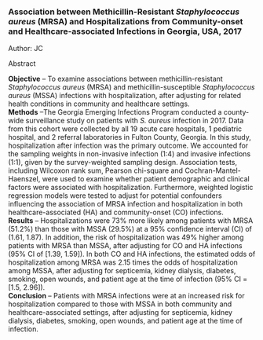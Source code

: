 ### Association between Methicillin-Resistant *Staphylococcus aureus* (MRSA) and Hospitalizations from Community-onset and Healthcare-associated Infections in Georgia, USA, 2017 
Author: JC<br>

Abstract

**Objective** – To examine associations between methicillin-resistant *Staphylococcus aureus* (MRSA) and methicillin-susceptible *Staphylococcus aureus* (MSSA) infections with hospitalization, after adjusting for related health conditions in community and healthcare settings.<br>
**Methods** –The Georgia Emerging Infections Program conducted a county-wide surveillance study on patients with *S. aureus* infection in 2017. Data from this cohort were collected by all 19 acute care hospitals, 1 pediatric hospital, and 2 referral laboratories in Fulton County, Georgia. In this study, hospitalization after infection was the primary outcome. We accounted for the sampling weights in non-invasive infection (1:4) and invasive infections (1:1), given by the survey-weighted sampling design. Association tests, including Wilcoxon rank sum, Pearson chi-square and Cochran-Mantel-Haenszel, were used to examine whether patient demographic and clinical factors were associated with hospitalization. Furthermore, weighted logistic regression models were tested to adjust for potential confounders influencing the association of MRSA infection and hospitalization in both healthcare-associated (HA) and community-onset (CO) infections.<br>
**Results** – Hospitalizations were 73% more likely among patients with MRSA (51.2%) than those with MSSA (29.5%) at a 95% confidence interval (CI) of (1.61, 1.87). In addition, the risk of hospitalization was 49% higher among patients with MRSA than MSSA, after adjusting for CO and HA infections (95% CI of [1.39, 1.59]). In both CO and HA infections, the estimated odds of hospitalization among MRSA was 2.15 times the odds of hospitalization among MSSA, after adjusting for septicemia, kidney dialysis, diabetes, smoking, open wounds, and patient age at the time of infection (95% CI = [1.5, 2.96]).<br>
**Conclusion** – Patients with MRSA infections were at an increased risk for hospitalization compared to those with MSSA in both community and healthcare-associated settings, after adjusting for septicemia, kidney dialysis, diabetes, smoking, open wounds, and patient age at the time of infection.
